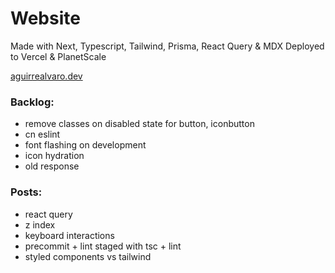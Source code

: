 # Website

Made with Next, Typescript, Tailwind, Prisma, React Query & MDX
Deployed to Vercel & PlanetScale

[aguirrealvaro.dev](https://aguirrealvaro.dev)

### Backlog:

- remove classes on disabled state for button, iconbutton
- cn eslint
- font flashing on development
- icon hydration
- old response

### Posts:

- react query
- z index
- keyboard interactions
- precommit + lint staged with tsc + lint
- styled components vs tailwind
